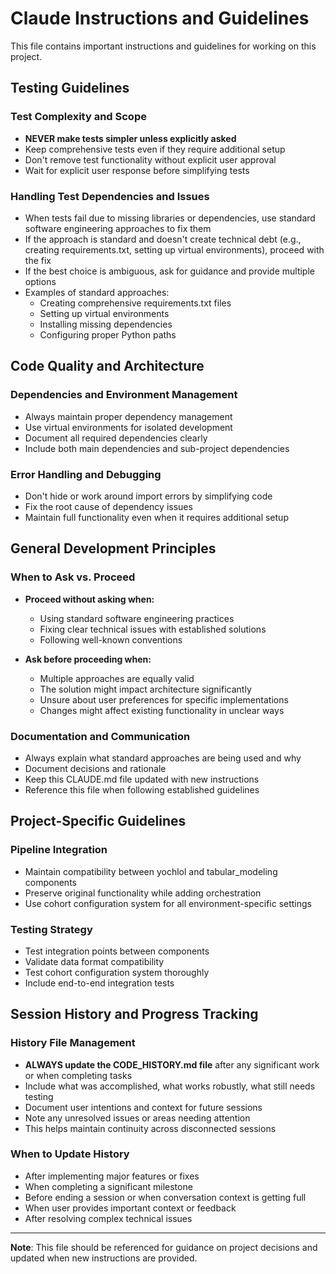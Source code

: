 # Claude Instructions and Guidelines

This file contains important instructions and guidelines for working on this project.

## Testing Guidelines

### Test Complexity and Scope
- **NEVER make tests simpler unless explicitly asked**
- Keep comprehensive tests even if they require additional setup
- Don't remove test functionality without explicit user approval
- Wait for explicit user response before simplifying tests

### Handling Test Dependencies and Issues
- When tests fail due to missing libraries or dependencies, use standard software engineering approaches to fix them
- If the approach is standard and doesn't create technical debt (e.g., creating requirements.txt, setting up virtual environments), proceed with the fix
- If the best choice is ambiguous, ask for guidance and provide multiple options
- Examples of standard approaches:
  - Creating comprehensive requirements.txt files
  - Setting up virtual environments
  - Installing missing dependencies
  - Configuring proper Python paths

## Code Quality and Architecture

### Dependencies and Environment Management
- Always maintain proper dependency management
- Use virtual environments for isolated development
- Document all required dependencies clearly
- Include both main dependencies and sub-project dependencies

### Error Handling and Debugging
- Don't hide or work around import errors by simplifying code
- Fix the root cause of dependency issues
- Maintain full functionality even when it requires additional setup

## General Development Principles

### When to Ask vs. Proceed
- **Proceed without asking when:**
  - Using standard software engineering practices
  - Fixing clear technical issues with established solutions
  - Following well-known conventions
  
- **Ask before proceeding when:**
  - Multiple approaches are equally valid
  - The solution might impact architecture significantly
  - Unsure about user preferences for specific implementations
  - Changes might affect existing functionality in unclear ways

### Documentation and Communication
- Always explain what standard approaches are being used and why
- Document decisions and rationale
- Keep this CLAUDE.md file updated with new instructions
- Reference this file when following established guidelines

## Project-Specific Guidelines

### Pipeline Integration
- Maintain compatibility between yochlol and tabular_modeling components
- Preserve original functionality while adding orchestration
- Use cohort configuration system for all environment-specific settings

### Testing Strategy
- Test integration points between components
- Validate data format compatibility
- Test cohort configuration system thoroughly
- Include end-to-end integration tests

## Session History and Progress Tracking

### History File Management
- **ALWAYS update the CODE_HISTORY.md file** after any significant work or when completing tasks
- Include what was accomplished, what works robustly, what still needs testing
- Document user intentions and context for future sessions
- Note any unresolved issues or areas needing attention
- This helps maintain continuity across disconnected sessions

### When to Update History
- After implementing major features or fixes
- When completing a significant milestone  
- Before ending a session or when conversation context is getting full
- When user provides important context or feedback
- After resolving complex technical issues

---

**Note**: This file should be referenced for guidance on project decisions and updated when new instructions are provided.